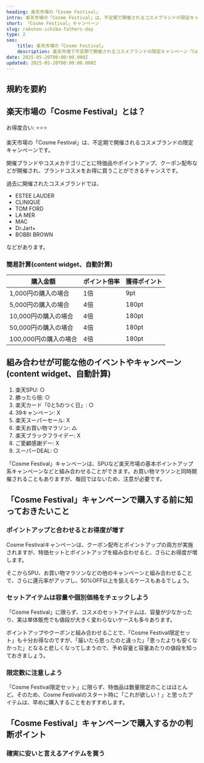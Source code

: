 ```yaml
---
heading: 楽天市場の「Cosme Festival」
intro: 楽天市場の「Cosme Festival」は、不定期で開催されるコスメブランドの限定キャンペーン。クーポンや対象アイテムポイントアップなど、関連アイテムの購入がお得になります。
short: 「Cosme Festival」キャンペーン
slug: rakuten-ichiba-fathers-day
type: 2
seo:
    title: 楽天市場の「Cosme Festival」
    description: 楽天市場で不定期で開催されるコスメブランドの限定キャンペーン「Cosme Festival」について解説。特典内容やお得度合い、他のキャンペーンとの違いなど。
date: 2025-05-20T00:00:00.000Z
updated: 2025-05-20T00:00:00.000Z
---
```


## 規約を要約

## 楽天市場の「Cosme Festival」とは？

お得度合い: ⭐️⭐️⭐️

楽天市場の「Cosme Festival」は、不定期で開催されるコスメブランドの限定キャンペーンです。

開催ブランドやコスメカテゴリごとに特価品やポイントアップ、クーポン配布などが開催され、ブランドコスメをお得に買うことができるチャンスです。

過去に開催されたコスメブランドでは、

- ESTEE LAUDER
- CLINIQUE
- TOM FORD
- LA MER
- MAC
- Dr.Jart+
- BOBBI BROWN

などがあります。

### 簡易計算(content widget、自動計算)

|購入金額|ポイント倍率|獲得ポイント|
|---|---|---|
1,000円の購入の場合|1倍|9pt|
5,000円の購入の場合|4倍|180pt|
10,000円の購入の場合|4倍|180pt|
50,000円の購入の場合|4倍|180pt|
100,000円の購入の場合|4倍|180pt|

## 組み合わせが可能な他のイベントやキャンペーン(content widget、自動計算)

1. 楽天SPU: ○
1. 勝ったら倍: ○
2. 楽天カード「0と5のつく日」: ○
3. 39キャンペーン: X
4. 楽天スーパーセール: X
5. 楽天お買い物マラソン: △
6. 楽天ブラックフライデー: X
7. ご愛顧感謝デー: X
8. スーパーDEAL: ○

「Cosme Festival」キャンペーンは、SPUなど楽天市場の基本ポイントアップ系キャンペーンなどと組み合わせることができます。お買い物マラソンと同時開催されることもありますが、毎回ではないため、注意が必要です。

## 「Cosme Festival」キャンペーンで購入する前に知っておきたいこと

### ポイントアップと合わせるとお得度が増す

Cosme Festivalキャンペーンは、クーポン配布とポイントアップの両方が実施されますが、特価セットとポイントアップを組み合わせると、さらにお得度が増します。

そこからSPU、お買い物マラソンなどの他のキャンペーンと組み合わせることで、さらに還元率がアップし、50%OFF以上を狙えるケースもあるでしょう。

### セットアイテムは容量や個別価格をチェックしよう

「Cosme Festival」に限らず、コスメのセットアイテムは、容量が少なかったり、実は単体販売でも値段が大きく変わらないケースも多々あります。

ポイントアップやクーポンと組み合わせることで、「Cosme Festival限定セット」も十分お得なのですが、「届いたら思ったのと違った」「思ったよりも安くなかった」となると悲しくなってしまうので、予め容量と容量あたりの値段を知っておきましょう。

### 限定数に注意しよう

「Cosme Festival限定セット」に限らず、特価品は数量限定のことはほとんど。そのため、Cosme Festivalのスタート時に「これが欲しい！」と思ったアイテムは、早めに購入することをおすすめします。


## 「Cosme Festival」キャンペーンで購入するかの判断ポイント

### 確実に安いと言えるアイテムを買う

